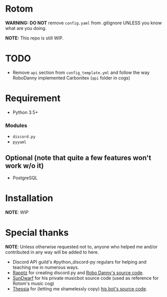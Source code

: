 # Rotom

**WARNING:** **DO NOT** remove `config.yaml` from .gitignore UNLESS you know what are you doing.

**NOTE:** This repo is still WIP.

# TODO

- Remove `api` section from `config_template.yml` and follow the way RoboDanny implemented Carbonitex (`api` folder in cogs)

# Requirement

- Python 3.5+

### Modules
- `discord.py`
- `pyyaml`

## Optional (note that quite a few features won't work w/o it)

- PostgreSQL

# Installation

**NOTE**: WIP

# Special thanks

**NOTE**: Unless otherwise requested not to, anyone who helped me and/or contributed in any way will be added to here.

- Discord API guild's #python_discord-py regulars for helping and teaching me in numerous ways.
- [Rapptz](https://github.com/Rapptz) for creating discord.py and [Robo Danny's source code](https://github.com/Rapptz/RoboDanny).
- [SunDwarf](https://github.com/SunDwarf) for his private musicbot source code (used as reference for Rotom's music cog)
- [Thessia](https://github.com/Thessia) for (letting me shamelessly copy) [his bot's source code](https://github.com/Thessia/Liara).

